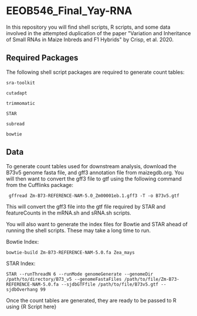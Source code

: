 # EEOB546_Final_Yay-RNA

In this repository you will find shell scripts, R scripts, and some data involved in the attempted duplication of the paper "Variation and Inheritance of Small RNAs in Maize
Inbreds and F1 Hybrids" by Crisp, et al. 2020. 

## Required Packages
The following shell script packages are required to generate count tables:

`sra-toolkit`

`cutadapt`

`trimmomatic`

`STAR`

`subread`

`bowtie`

## Data 
To generate count tables used for downstream analysis, download the B73v5 genome fasta file, and gff3 annotation file from maizegdb.org. 
You will then want to convert the gff3 file to gtf using the following command from the Cufflinks package:

` gffread Zm-B73-REFERENCE-NAM-5.0_Zm00001eb.1.gff3 -T -o B73v5.gtf` 

This will convert the gff3 file into the gtf file required by STAR and featureCounts in the mRNA.sh and sRNA.sh scripts.

You will also want to generate the index files for Bowtie and STAR ahead of running the shell scripts.
These may take a long time to run.

Bowtie Index:

`bowtie-build Zm-B73-REFERENCE-NAM-5.0.fa Zea_mays`

STAR Index:

`STAR --runThreadN 6 --runMode genomeGenerate --genomeDir /path/to/directory/B73_v5 --genomeFastaFiles /path/to/file/Zm-B73-REFERENCE-NAM-5.0.fa --sjdbGTFfile /path/to/file/B73v5.gtf --sjdbOverhang 99`

Once the count tables are generated, they are ready to be passed to R using {R Script here}

